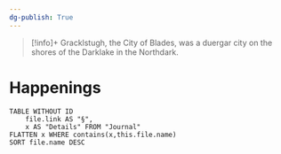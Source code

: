 ```yaml
---
dg-publish: True
---
```

> [!info]+
Gracklstugh, the City of Blades, was a duergar city on the shores of the Darklake in the Northdark.

# Happenings
```dataview
TABLE WITHOUT ID
	file.link AS "§", 
	x AS "Details" FROM "Journal"
FLATTEN x WHERE contains(x,this.file.name) 
SORT file.name DESC
```
